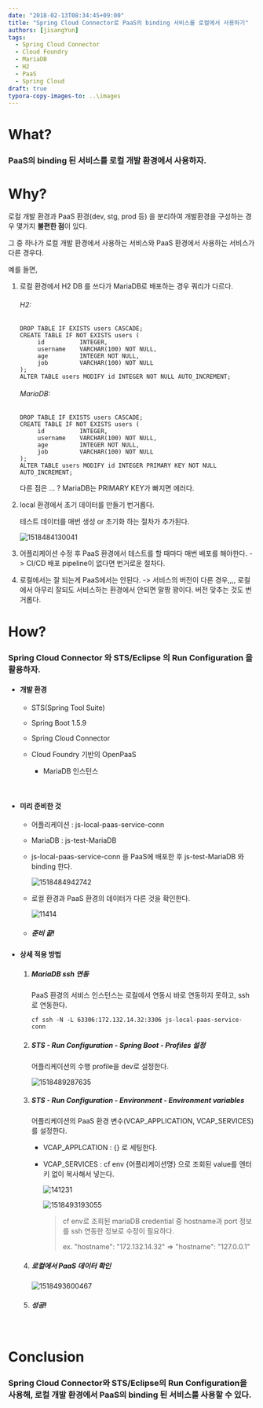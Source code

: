 ```yaml
---
date: "2018-02-13T08:34:45+09:00"
title: "Spring Cloud Connector로 PaaS의 binding 서비스를 로컬에서 사용하기"
authors: [jisangYun]
tags:
  - Spring Cloud Connector
  - Cloud Foundry
  - MariaDB
  - H2
  - PaaS
  - Spring Cloud
draft: true
typora-copy-images-to: ..\images
---
```




# What?

### PaaS의 binding 된 서비스를 로컬 개발 환경에서 사용하자.



# Why?

로컬 개발 환경과 PaaS 환경(dev, stg, prod 등) 을 분리하여 개발환경을 구성하는 경우 몇가지 **불편한 점**이 있다.

그 중 하나가 로컬 개발 환경에서 사용하는 서비스와 PaaS 환경에서 사용하는 서비스가 다른 경우다.



예를 들면,

1. 로컬 환경에서 H2 DB 를 쓰다가 MariaDB로 배포하는 경우 쿼리가 다르다.

   ###### H2:

   ```
   DROP TABLE IF EXISTS users CASCADE;
   CREATE TABLE IF NOT EXISTS users (
     	id 			INTEGER,
     	username 	VARCHAR(100) NOT NULL,
     	age 		INTEGER NOT NULL,
     	job      	VARCHAR(100) NOT NULL
   );
   ALTER TABLE users MODIFY id INTEGER NOT NULL AUTO_INCREMENT;
   ```

   ###### MariaDB:

   ```
   DROP TABLE IF EXISTS users CASCADE;
   CREATE TABLE IF NOT EXISTS users (
     	id 			INTEGER,
     	username 	VARCHAR(100) NOT NULL,
     	age 		INTEGER NOT NULL,
     	job      	VARCHAR(100) NOT NULL
   );
   ALTER TABLE users MODIFY id INTEGER PRIMARY KEY NOT NULL AUTO_INCREMENT;
   ```

   다른 점은 ... ?      MariaDB는 PRIMARY KEY가 빠지면 에러다.

2. local 환경에서 초기 데이터를 만들기 번거롭다. 

   테스트 데이터를 매번 생성 or 초기화 하는 절차가 추가된다.

   ![1518484130041](C:\docs\content\images/1518484130041.png)

3. 어플리케이션 수정 후 PaaS 환경에서 테스트를 할 때마다 매번 배포를 해야한다. -> CI/CD 배포 pipeline이 없다면 번거로운 절차다.

4. 로컬에서는 잘 되는게 PaaS에서는 안된다. -> 서비스의 버전이 다른 경우,,,, 로컬에서 아무리 잘되도 서비스하는 환경에서 안되면 말짱 꽝이다. 버전 맞추는 것도 번거롭다.



# How?

### Spring Cloud Connector 와 STS/Eclipse 의 Run Configuration 을 활용하자.



- #### 개발 환경

  - STS(Spring Tool Suite)

  - Spring Boot 1.5.9

  - Spring Cloud Connector  

    [Spring Cloud Connector]: http://cloud.spring.io/spring-cloud-connectors/spring-cloud-connectors.html	"Spring Cloud Connector"

  - Cloud Foundry 기반의 OpenPaaS

    - MariaDB 인스턴스

  ​

- #### 미리 준비한 것

  - 어플리케이션 : js-local-paas-service-conn

  - MariaDB : js-test-MariaDB

  - js-local-paas-service-conn 을 PaaS에 배포한 후 js-test-MariaDB 와 binding 한다.

    ![1518484942742](C:\docs\content\images/1518484942742.png)

  - 로컬 환경과 PaaS 환경의 데이터가 다른 것을 확인한다.

    ![11414](C:\docs\content\images/11414.png)

  - ##### 준비 끝!



- #### 상세 적용 방법

  1. ##### MariaDB ssh 연동

     PaaS 환경의 서비스 인스턴스는 로컬에서 연동시 바로 연동하지 못하고, ssh로 연동한다.

     ```
     cf ssh -N -L 63306:172.132.14.32:3306 js-local-paas-service-conn
     ```

  2. ##### STS - Run Configuration - Spring Boot - Profiles 설정

     어플리케이션의 수행 profile을 dev로 설정한다.

     ![1518489287635](C:\docs\content\images/1518489287635.png)

  3. ##### STS - Run Configuration - Environment - Environment variables

     어플리케이션의 PaaS 환경 변수(VCAP_APPLICATION, VCAP_SERVICES)를 설정한다.

     - VCAP_APPLCATION : {} 로 세팅한다.

     - VCAP_SERVICES : cf env {어플리케이션명} 으로 조회된 value를 엔터키 없이 복사해서 넣는다.

       ![141231](C:\Users\Administrator\Desktop\141231.png)

       ![1518493193055](C:\docs\content\images/1518493193055.png)

       > cf env로 조회된 mariaDB credential 중 hostname과 port 정보를 ssh 연동한 정보로 수정이 필요하다.
       >
       > ex. "hostname": "172.132.14.32" => "hostname": "127.0.0.1"

  4. ##### 로컬에서 PaaS 데이터 확인

     ![1518493600467](C:\docs\content\images/1518493600467.png)

  5. ##### 성공!

  ​

# Conclusion

### Spring Cloud Connector와 STS/Eclipse의 Run Configuration을 사용해, 로컬 개발 환경에서 PaaS의 binding 된 서비스를 사용할 수 있다.